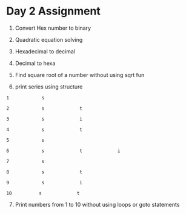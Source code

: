 # Day 2 Assignment

1. Convert Hex number to binary

2. Quadratic equation solving

3. Hexadecimal to decimal

4. Decimal to hexa

5. Find square root of a number without using sqrt fun

6. print series using structure
```
1            s            

2            s             t            

3            s             i            

4            s             t            

5            s            

6            s             t             i            

7            s            

8            s             t            

9            s             i            

10          s             t                            
```

7. Print numbers from 1 to 10 without using loops or goto statements
